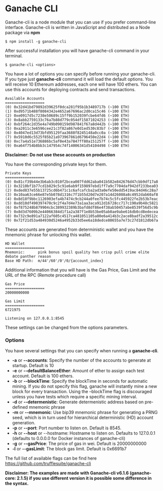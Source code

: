 # Ganache CLI

Ganache-cli is a node module that you can use if you prefer command-line interface. Ganache-cli is written in JavaScript and distributed as a Node package via **npm**
```
$ npm install -g ganache-cli
```
After successful installation you will have ganache-cli command in your terminal.
```
$ ganache-cli <options>
```
You have a lot of options you can specify before running your ganache-cli. If you type just **ganache-cli** command it will load the default options. You will receive 10 Ethereum addresses, each one will have 100 ethers. You can use this accounts for deploying contracts and send transactions.

```
Available Accounts
==================
(0) 0x32d41bd79892d39625f0dca281f95b1b3489717b (~100 ETH)
(1) 0xd9571b488f8084342e4652a67696ac2d0ca15c46 (~100 ETH)
(2) 0xe0917d5c7238e50689c15ff9b152039fcbe64fd6 (~100 ETH)
(3) 0x8abb2759133c76a7b88d779c054df15871024253 (~100 ETH)
(4) 0xbf264c2d35e4a749b090159d987841f67a8d442b (~100 ETH)
(5) 0xa2011c3e6596cee21c3f82a867e0d1ed530c83b7 (~100 ETH)
(6) 0x4047ed13d73bfd95129faa3688f8245148a0cc0a (~100 ETH)
(7) 0x5910d6c5525f85b21a973967861d6796450e22d4 (~100 ETH)
(8) 0xc7a4a51e736886bc5af0e43a7847ff80a151257f (~100 ETH)
(9) 0xa64f754b8bb3c147954c74f14006341d54104498 (~100 ETH)
```

**Disclaimer: Do not use these accounts on production**

You have the corresponding private keys for them.

```
Private Keys
==================
(0) 0x81cf39b44e3b6ab3c010f2bcea007fdd62aba041b582e842676d47cbb9df17a8
(1) 0x3210bf1b77cd1b829c5c91e6ab9f159897ebd1ff7a9c7704daf942df233bea03
(2) 0xded837e55b13725cd6b471c1c6afcafcba2ad3a0efe50edd5419ac84d46c28a7
(3) 0x10aa63ce66e87e5b078d1316c7f1b55d20d7e207a14d26088a8c4952dab60af8
(4) 0x8d18f9bbc1126903efa4b7474c9cb244a0fee7b74c5c5fc445922fe2b53b7eac
(5) 0xdd10df490397470c9c2f4a7d4e73a1aa3aca912d16728cc717c190a9b48c5821
(6) 0xf875248b879904cbc389932389b3bafd8df86e4f38ab50457abe8539f56d5c9b
(7) 0x8d3d7609b2e44066384d1f1a2a387f1e8b53be05ab0ae9abe616db0cd8edecea
(8) 0x732c9e891a7122af605c4517ca481051105a80e6a414b3c2ace8badf2a39512c
(9) 0x72f21d53a484930d5246a4952b33d5ee6a18dedce80655a7e73c27d1812db67a
```

These accounts are generated from deterministic wallet and you have the mnemonic phrase for unlocking this wallet.

```
HD Wallet
==================
Mnemonic:      pink bonus spoil quality hen crisp pull crime elite debate panther reason
Base HD Path:  m/44'/60'/0'/0/{account_index}
```

Additional information that you will have is the Gas Price, Gas Limit and the URL of the RPC (Remote procedure call)

```
Gas Price
==================
20000000000

Gas Limit
==================
6721975

Listening on 127.0.0.1:8545
```

These settings can be changed from the options parameters.

### Options
You have several settings that you can specify when running a **ganache-cli**.

- **-a** or **--accounts**: Specify the number of the accounts to generate at startup. Default is 10 
- **-e** or **--defaultBalanceEther**: Amount of ether to assign each test account. Default is 100 ethers.
- **-b** or **--blockTime**: Specify the blockTime in seconds for automatic mining. If you do not specify this flag, ganache will instantly mine a new block for every transaction. Using the –blockTime flag is discouraged unless you have tests which require a specific mining interval.
- **-d** or **--determenistic**: Generate determenistic address based on pre-defined mnemonic phrase
- **-m** or **--mnemonic**: Use bip39 mnemonic phrase for generating a PRNG seed, which is in turn used for hierarchical deterministic (HD) account generation.
- **-p** or **--port**: Port number to listen on. Default is 8545.
- **-h** or **--host** or --hostname: Hostname to listen on. Defaults to 127.0.0.1 (defaults to 0.0.0.0 for Docker instances of ganache-cli)
- **-g** or **--gasPrice**: The price of gas in wei. Default is 20000000000
- **-l** or **--gasLimit**: The block gas limit. Default is 0x6691b7

The full list of available flags can be find here https://github.com/trufflesuite/ganache-cli

**Disclaimer: The examples are made with Ganache-cli v6.1.6 (ganache-core: 2.1.5) if you use different version it is possible some difference in the syntax.**







